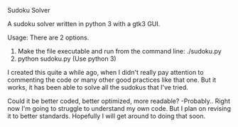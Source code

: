Sudoku Solver

A sudoku solver written in python 3 with a gtk3 GUI.

Usage: There are 2 options.

1. Make the file executable and run from the command line: ./sudoku.py
2. python sudoku.py (Use python 3)

I created this quite a while ago, when I didn't really pay attention to commenting the code or many other good practices like that one. But it works, it has been able to solve all the sudokus that I've tried.

Could it be better coded, better optimized, more readable?
-Probably.. Right now I'm going to struggle to understand my own code. But I plan on revising it to better standards. Hopefully I will get around to doing that soon.
